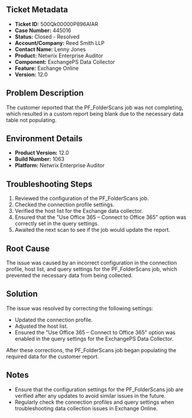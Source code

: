 ## Ticket Metadata
- **Ticket ID:** 500Qk00000P896AIAR
- **Case Number:** 445016
- **Status:** Closed - Resolved
- **Account/Company:** Reed Smith LLP
- **Contact Name:** Lenny Jones
- **Product:** Netwrix Enterprise Auditor
- **Component:** ExchangePS Data Collector
- **Feature:** Exchange Online
- **Version:** 12.0

## Problem Description
The customer reported that the PF_FolderScans job was not completing, which resulted in a custom report being blank due to the necessary data table not populating.

## Environment Details
- **Product Version:** 12.0
- **Build Number:** 1063
- **Platform:** Netwrix Enterprise Auditor

## Troubleshooting Steps
1. Reviewed the configuration of the PF_FolderScans job.
2. Checked the connection profile settings.
3. Verified the host list for the Exchange data collector.
4. Ensured that the "Use Office 365 – Connect to Office 365" option was correctly set in the query settings.
5. Awaited the next scan to see if the job would update the report.

## Root Cause
The issue was caused by an incorrect configuration in the connection profile, host list, and query settings for the PF_FolderScans job, which prevented the necessary data from being collected.

## Solution
The issue was resolved by correcting the following settings:
- Updated the connection profile.
- Adjusted the host list.
- Ensured the "Use Office 365 – Connect to Office 365" option was enabled in the query settings for the ExchangePS Data Collector.

After these corrections, the PF_FolderScans job began populating the required data for the customer report.

## Notes
- Ensure that the configuration settings for the PF_FolderScans job are verified after any updates to avoid similar issues in the future.
- Regularly check the connection profiles and query settings when troubleshooting data collection issues in Exchange Online.